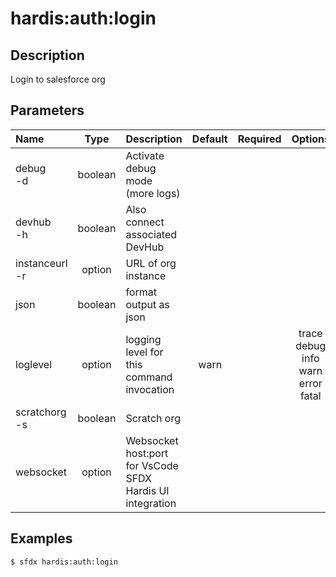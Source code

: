 # hardis:auth:login

## Description

Login to salesforce org

## Parameters

|Name|Type|Description|Default|Required|Options|
|:---|:--:|:----------|:-----:|:------:|:-----:|
|debug<br/>-d|boolean|Activate debug mode (more logs)||||
|devhub<br/>-h|boolean|Also connect associated DevHub||||
|instanceurl<br/>-r|option|URL of org instance||||
|json|boolean|format output as json||||
|loglevel|option|logging level for this command invocation|warn||trace<br/>debug<br/>info<br/>warn<br/>error<br/>fatal|
|scratchorg<br/>-s|boolean|Scratch org||||
|websocket|option|Websocket host:port for VsCode SFDX Hardis UI integration||||

## Examples

```shell
$ sfdx hardis:auth:login
```


